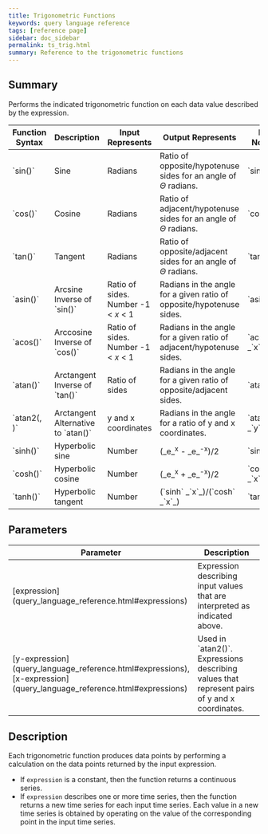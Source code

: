 ```yaml
---
title: Trigonometric Functions
keywords: query language reference
tags: [reference page]
sidebar: doc_sidebar
permalink: ts_trig.html
summary: Reference to the trigonometric functions
---
```

## Summary

Performs the indicated trigonometric function on each data value described by the expression.

<table style="width: 100%;">
<colgroup>
<col width="20%" />
<col width="20%" />
<col width="20%" />
<col width="30%" />
<col width="10%" />
</colgroup>
<tbody>
<thead>
<tr><th>Function Syntax</th><th>Description</th><th>Input Represents</th><th>Output Represents</th><th>Math Notation</th></tr>
</thead>
<tr>
<td markdown="span">`sin(<expression>)`</td>
<td>Sine</td>
<td>Radians</td>
<td>Ratio of opposite/hypotenuse sides for an angle of <em>&Theta;</em> radians.</td>
<td markdown="span">`sin` <em>&Theta;</em></td>
</tr>

<tr>
<td markdown="span">`cos(<expression>)`</td>
<td>Cosine</td>
<td>Radians</td>
<td>Ratio of adjacent/hypotenuse sides for an angle of <em>&Theta;</em> radians.</td>
<td markdown="span">`cos` <em>&Theta;</em></td>
</tr>

<tr><td markdown="span">`tan(<expression>)`</td>
<td>Tangent</td>
<td>Radians</td>
<td>Ratio of opposite/adjacent sides for an angle of <em>&Theta;</em> radians.</td>
<td markdown="span">`tan` <em>&Theta;</em></td></tr>

<tr><td markdown="span">`asin(<expression>)`</td>
<td td markdown="span">Arcsine <br>Inverse of `sin()`</td>
<td>Ratio of sides. <br>Number -1 &lt; <em>x</em> &lt; 1</td>
<td>Radians in the angle for a given ratio of opposite/hypotenuse sides.</td>
<td markdown="span">`asin` _`x`_</td></tr>

<tr><td markdown="span">`acos(<expression>)`</td>
<td td markdown="span">Arccosine <br>Inverse of `cos()` </td>
<td>Ratio of sides. <br>Number -1 &lt; <em>x</em> &lt; 1</td>
<td>Radians in the angle for a given ratio of adjacent/hypotenuse sides.</td>
<td markdown="span">`acos` _`x`_</td></tr>

<tr><td markdown="span">`atan(<expression>)`</td>
<td td markdown="span">Arctangent <br>Inverse of `tan()`</td>
<td>Ratio of sides</td>
<td>Radians in the angle for a given ratio of opposite/adjacent sides. </td>
<td markdown="span">`atan` _`x`_</td></tr>

<tr><td markdown="span">`atan2(<y-expression>, <x-expression>)`</td>
<td markdown="span">Arctangent <br>Alternative to `atan()` </td>
<td>y and x coordinates</td>
<td>Radians in the angle for a ratio of y and x coordinates. </td>
<td markdown="span">`atan` _`y`_`/`_`x`_</td></tr>

<tr><td markdown="span">`sinh(<expression>)`</td>
<td>Hyperbolic sine</td>
<td>Number</td>
<td markdown="span"> (_e_<sup>x</sup> - _e_<sup>-x</sup>)/2</td>
<td markdown="span">`sinh` _`x`_</td></tr>

<tr><td markdown="span">`cosh(<expression>)`</td>
<td>Hyperbolic cosine </td>
<td>Number</td>
<td markdown="span">(_e_<sup>x</sup> + _e_<sup>-x</sup>)/2</td>
<td markdown="span">`cosh` _`x`_</td></tr>

<tr><td markdown="span">`tanh(<expression>)`</td>
<td>Hyperbolic tangent</td>
<td>Number</td>
<td markdown="span">(`sinh` _`x`_)/(`cosh` _`x`_)</td>
<td markdown="span">`tanh` _`x`_</td></tr>

</tbody>
</table>



## Parameters

<table style="width: 100%;">
<tbody>
<thead>
<tr><th width="30%">Parameter</th><th width="70%">Description</th></tr>
</thead>
<tr>
<td markdown="span"> [expression](query_language_reference.html#expressions)</td>
<td>Expression describing input values that are interpreted as indicated above. </td></tr>
<tr>
<td markdown="span"> [y-expression](query_language_reference.html#expressions), [x-expression](query_language_reference.html#expressions)</td>
<td markdown="span">Used in `atan2()`. Expressions describing values that represent pairs of y and x coordinates. </td></tr>
</tbody>
</table>

## Description

Each trigonometric function produces data points by performing a calculation on the data points returned by the input expression.
* If `expression` is a constant, then the function returns a continuous series.  
* If `expression` describes one or more time series, then the function returns a new time series for each input time series. 
Each value in a new time series is obtained by operating on the value of the corresponding point in the input time series. 
